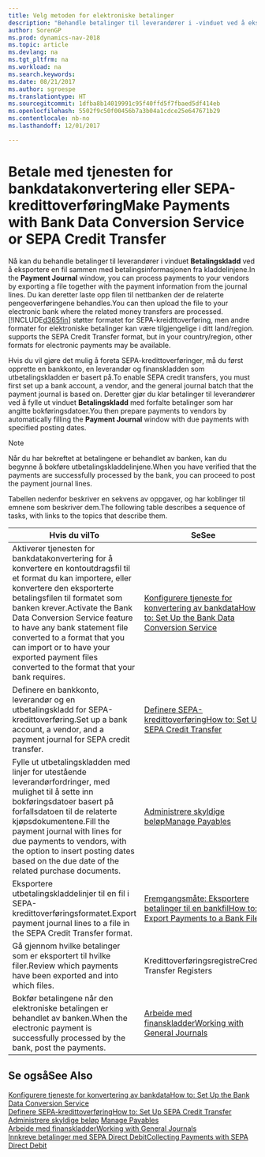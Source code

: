```yaml
---
title: Velg metoden for elektroniske betalinger
description: "Behandle betalinger til leverandører i -vinduet ved å eksportere en fil sammen med betalingsinformasjonen fra kladdelinjene."
author: SorenGP
ms.prod: dynamics-nav-2018
ms.topic: article
ms.devlang: na
ms.tgt_pltfrm: na
ms.workload: na
ms.search.keywords: 
ms.date: 08/21/2017
ms.author: sgroespe
ms.translationtype: HT
ms.sourcegitcommit: 1dfba8b14019991c95f40ffd5f7fbaed5df414eb
ms.openlocfilehash: 5502f9c50f00456b7a3b04a1cdce25e647671b29
ms.contentlocale: nb-no
ms.lasthandoff: 12/01/2017

---
```

# <a name="make-payments-with-bank-data-conversion-service-or-sepa-credit-transfer"></a><span data-ttu-id="000a9-103">Betale med tjenesten for bankdatakonvertering eller SEPA-kredittoverføring</span><span class="sxs-lookup"><span data-stu-id="000a9-103">Make Payments with Bank Data Conversion Service or SEPA Credit Transfer</span></span>
<span data-ttu-id="000a9-104">Nå kan du behandle betalinger til leverandører i vinduet **Betalingskladd** ved å eksportere en fil sammen med betalingsinformasjonen fra kladdelinjene.</span><span class="sxs-lookup"><span data-stu-id="000a9-104">In the **Payment Journal** window, you can process payments to your vendors by exporting a file together with the payment information from the journal lines.</span></span> <span data-ttu-id="000a9-105">Du kan deretter laste opp filen til nettbanken der de relaterte pengeoverføringene behandles.</span><span class="sxs-lookup"><span data-stu-id="000a9-105">You can then upload the file to your electronic bank where the related money transfers are processed.</span></span> [!INCLUDE[d365fin](includes/d365fin_md.md)]<span data-ttu-id="000a9-106"> støtter formatet for SEPA-kreidttoverføring, men andre formater for elektroniske betalinger kan være tilgjengelige i ditt land/region.</span><span class="sxs-lookup"><span data-stu-id="000a9-106"> supports the SEPA Credit Transfer format, but in your country/region, other formats for electronic payments may be available.</span></span>   

 <span data-ttu-id="000a9-107">Hvis du vil gjøre det mulig å foreta SEPA-kredittoverføringer, må du først opprette en bankkonto, en leverandør og finanskladden som utbetalingskladden er basert på.</span><span class="sxs-lookup"><span data-stu-id="000a9-107">To enable SEPA credit transfers, you must first set up a bank account, a vendor, and the general journal batch that the payment journal is based on.</span></span> <span data-ttu-id="000a9-108">Deretter gjør du klar betalinger til leverandører ved å fylle ut vinduet **Betalingskladd** med forfalte betalinger som har angitte bokføringsdatoer.</span><span class="sxs-lookup"><span data-stu-id="000a9-108">You then prepare payments to vendors by automatically filling the **Payment Journal** window with due payments with specified posting dates.</span></span>  

> [!NOTE]  
>  <span data-ttu-id="000a9-109">Når du har bekreftet at betalingene er behandlet av banken, kan du begynne å bokføre utbetalingskladdelinjene.</span><span class="sxs-lookup"><span data-stu-id="000a9-109">When you have verified that the payments are successfully processed by the bank, you can proceed to post the payment journal lines.</span></span>  

 <span data-ttu-id="000a9-110">Tabellen nedenfor beskriver en sekvens av oppgaver, og har koblinger til emnene som beskriver dem.</span><span class="sxs-lookup"><span data-stu-id="000a9-110">The following table describes a sequence of tasks, with links to the topics that describe them.</span></span>   

|<span data-ttu-id="000a9-111">**Hvis du vil**</span><span class="sxs-lookup"><span data-stu-id="000a9-111">**To**</span></span>|<span data-ttu-id="000a9-112">**Se**</span><span class="sxs-lookup"><span data-stu-id="000a9-112">**See**</span></span>|  
|------------|-------------|  
|<span data-ttu-id="000a9-113">Aktiverer tjenesten for bankdatakonvertering for å konvertere en kontoutdragsfil til et format du kan importere, eller konvertere den eksporterte betalingsfilen til formatet som banken krever.</span><span class="sxs-lookup"><span data-stu-id="000a9-113">Activate the Bank Data Conversion Service feature to have any bank statement file converted to a format that you can import or to have your exported payment files converted to the format that your bank requires.</span></span>|[<span data-ttu-id="000a9-114">Konfigurere tjeneste for konvertering av bankdata</span><span class="sxs-lookup"><span data-stu-id="000a9-114">How to: Set Up the Bank Data Conversion Service</span></span>](bank-how-setup-bank-data-conversion-service.md)|  
|<span data-ttu-id="000a9-115">Definere en bankkonto, leverandør og en utbetalingskladd for SEPA-kredittoverføring.</span><span class="sxs-lookup"><span data-stu-id="000a9-115">Set up a bank account, a vendor, and a payment journal for SEPA credit transfer.</span></span>|[<span data-ttu-id="000a9-116">Definere SEPA-kredittoverføring</span><span class="sxs-lookup"><span data-stu-id="000a9-116">How to: Set Up SEPA Credit Transfer</span></span>](finance-how-to-set-up-sepa-credit-transfer.md)|  
|<span data-ttu-id="000a9-117">Fylle ut utbetalingskladden med linjer for utestående leverandørfordringer, med mulighet til å sette inn bokføringsdatoer basert på forfallsdatoen til de relaterte kjøpsdokumentene.</span><span class="sxs-lookup"><span data-stu-id="000a9-117">Fill the payment journal with lines for due payments to vendors, with the option to insert posting dates based on the due date of the related purchase documents.</span></span>|[<span data-ttu-id="000a9-118">Administrere skyldige beløp</span><span class="sxs-lookup"><span data-stu-id="000a9-118">Manage Payables</span></span>](payables-manage-payables.md)|  
|<span data-ttu-id="000a9-119">Eksportere utbetalingskladdelinjer til en fil i SEPA-kredittoverføringsformatet.</span><span class="sxs-lookup"><span data-stu-id="000a9-119">Export payment journal lines to a file in the SEPA Credit Transfer format.</span></span>|[<span data-ttu-id="000a9-120">Fremgangsmåte: Eksportere betalinger til en bankfil</span><span class="sxs-lookup"><span data-stu-id="000a9-120">How to: Export Payments to a Bank File</span></span>](payables-how-export-payments-bank-file.md)|  
|<span data-ttu-id="000a9-121">Gå gjennom hvilke betalinger som er eksportert til hvilke filer.</span><span class="sxs-lookup"><span data-stu-id="000a9-121">Review which payments have been exported and into which files.</span></span>|<span data-ttu-id="000a9-122">Kredittoverføringsregistre</span><span class="sxs-lookup"><span data-stu-id="000a9-122">Credit Transfer Registers</span></span>|  
|<span data-ttu-id="000a9-123">Bokfør betalingene når den elektroniske betalingen er behandlet av banken.</span><span class="sxs-lookup"><span data-stu-id="000a9-123">When the electronic payment is successfully processed by the bank, post the payments.</span></span>|[<span data-ttu-id="000a9-124">Arbeide med finanskladder</span><span class="sxs-lookup"><span data-stu-id="000a9-124">Working with General Journals</span></span>](ui-work-general-journals.md)|  

## <a name="see-also"></a><span data-ttu-id="000a9-125">Se også</span><span class="sxs-lookup"><span data-stu-id="000a9-125">See Also</span></span>  
[<span data-ttu-id="000a9-126">Konfigurere tjeneste for konvertering av bankdata</span><span class="sxs-lookup"><span data-stu-id="000a9-126">How to: Set Up the Bank Data Conversion Service</span></span>](bank-how-setup-bank-data-conversion-service.md)  
[<span data-ttu-id="000a9-127">Definere SEPA-kredittoverføring</span><span class="sxs-lookup"><span data-stu-id="000a9-127">How to: Set Up SEPA Credit Transfer</span></span>](finance-how-to-set-up-sepa-credit-transfer.md)  
<span data-ttu-id="000a9-128">[Administrere skyldige beløp](payables-manage-payables.md) </span><span class="sxs-lookup"><span data-stu-id="000a9-128">[Manage Payables](payables-manage-payables.md) </span></span>  
[<span data-ttu-id="000a9-129">Arbeide med finanskladder</span><span class="sxs-lookup"><span data-stu-id="000a9-129">Working with General Journals</span></span>](ui-work-general-journals.md)  
[<span data-ttu-id="000a9-130">Innkreve betalinger med SEPA Direct Debit</span><span class="sxs-lookup"><span data-stu-id="000a9-130">Collecting Payments with SEPA Direct Debit</span></span>](finance-collect-payments-with-sepa-direct-debit.md)   

